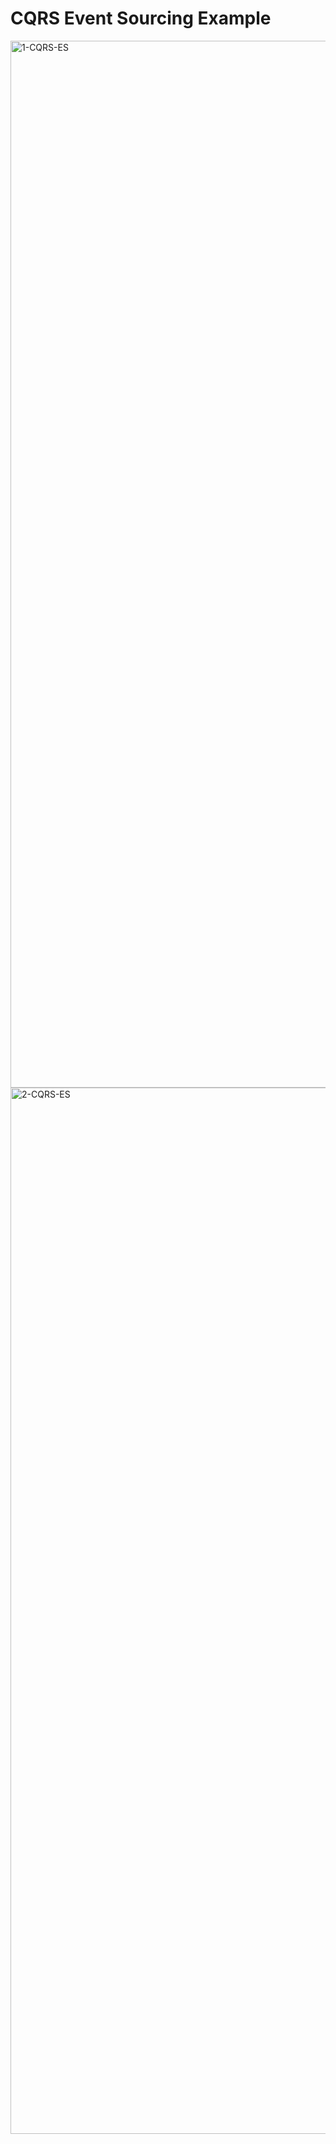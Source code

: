 # CQRS Event Sourcing Example

<img width="1675" alt="1-CQRS-ES" src="https://user-images.githubusercontent.com/23295769/122093492-c095f980-ce28-11eb-85e6-985461702721.png">
<img width="1674" alt="2-CQRS-ES" src="https://user-images.githubusercontent.com/23295769/122093518-c4c21700-ce28-11eb-805e-8c7c49d3071a.png">
